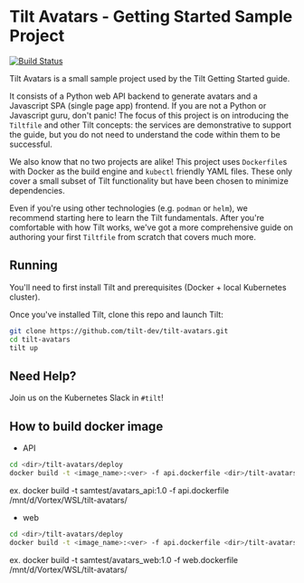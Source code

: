 # Tilt Avatars - Getting Started Sample Project

[![Build Status](https://circleci.com/gh/tilt-dev/tilt-avatars/tree/main.svg?style=shield)](https://circleci.com/gh/tilt-dev/tilt-avatars)

Tilt Avatars is a small sample project used by the Tilt Getting Started guide.

It consists of a Python web API backend to generate avatars and a Javascript SPA (single page app) frontend.
If you are not a Python or Javascript guru, don't panic!
The focus of this project is on introducing the `Tiltfile` and other Tilt concepts: the services are demonstrative to support the guide, but you do not need to understand the code within them to be successful.

We also know that no two projects are alike!
This project uses `Dockerfile`s with Docker as the build engine and `kubectl` friendly YAML files.
These only cover a small subset of Tilt functionality but have been chosen to minimize dependencies.

Even if you're using other technologies (e.g. `podman` or `helm`), we recommend starting here to learn the Tilt fundamentals.
After you're comfortable with how Tilt works, we've got a more comprehensive guide on authoring your first `Tiltfile` from scratch that covers much more.

## Running
You'll need to first install Tilt and prerequisites (Docker + local Kubernetes cluster).

Once you've installed Tilt, clone this repo and launch Tilt:
```sh
git clone https://github.com/tilt-dev/tilt-avatars.git
cd tilt-avatars
tilt up
```

## Need Help?
Join us on the Kubernetes Slack in `#tilt`!

## How to build docker image
* API
```sh
cd <dir>/tilt-avatars/deploy
docker build -t <image_name>:<ver> -f api.dockerfile <dir>/tilt-avatars/
```
ex. docker build -t samtest/avatars_api:1.0 -f api.dockerfile /mnt/d/Vortex/WSL/tilt-avatars/

* web
```sh
cd <dir>/tilt-avatars/deploy
docker build -t <image_name>:<ver> -f api.dockerfile <dir>/tilt-avatars/
```
ex. docker build -t samtest/avatars_web:1.0 -f web.dockerfile /mnt/d/Vortex/WSL/tilt-avatars/
